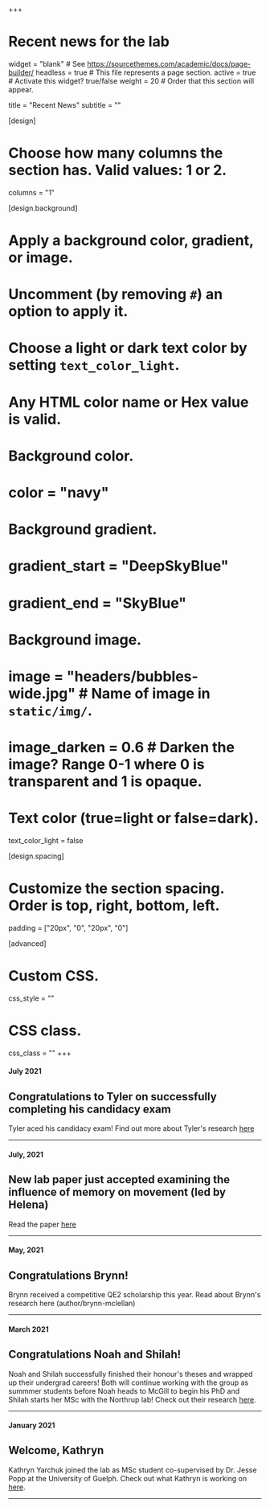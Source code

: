 +++
# Recent news for the lab

widget = "blank"  # See https://sourcethemes.com/academic/docs/page-builder/
headless = true  # This file represents a page section.
active = true  # Activate this widget? true/false
weight = 20  # Order that this section will appear.

title = "Recent News"
subtitle = ""

[design]
  # Choose how many columns the section has. Valid values: 1 or 2.
  columns = "1"

[design.background]
  # Apply a background color, gradient, or image.
  #   Uncomment (by removing `#`) an option to apply it.
  #   Choose a light or dark text color by setting `text_color_light`.
  #   Any HTML color name or Hex value is valid.

  # Background color.
  # color = "navy"
  
  # Background gradient.
  # gradient_start = "DeepSkyBlue"
  # gradient_end = "SkyBlue"
  
  # Background image.
  # image = "headers/bubbles-wide.jpg"  # Name of image in `static/img/`.
  # image_darken = 0.6  # Darken the image? Range 0-1 where 0 is transparent and 1 is opaque.

  # Text color (true=light or false=dark).
  text_color_light = false

[design.spacing]
  # Customize the section spacing. Order is top, right, bottom, left.
  padding = ["20px", "0", "20px", "0"]

[advanced]
 # Custom CSS. 
 css_style = ""
 
 # CSS class.
 css_class = ""
+++

#### July 2021

## Congratulations to Tyler on successfully completing his candidacy exam

Tyler aced his candidacy exam! Find out more about Tyler's research [here](author/tyler-ross/)
___________________________


#### July, 2021

## New lab paper just accepted examining the influence of memory on movement (led by Helena)

Read the paper [here](https://www.frontiersin.org/articles/10.3389/fevo.2021.702818/abstract)

___________________________

#### May, 2021

## Congratulations Brynn!

Brynn received a competitive QE2 scholarship this year. Read about Brynn's research here (author/brynn-mclellan)
___________________________


#### March 2021

## Congratulations Noah and Shilah!

Noah and Shilah successfully finished their honour's theses and wrapped up their undergrad careers! Both will continue working with the group as summmer students before Noah heads to McGill to begin his PhD and Shilah starts her MSc with the Northrup lab! Check out their research [here](people/). 

___________________________


#### January 2021

## Welcome, Kathryn

Kathryn Yarchuk joined the lab as MSc student co-supervised by Dr. Jesse Popp at the University of Guelph. Check out what Kathryn is working on [here](people/). 

___________________________
